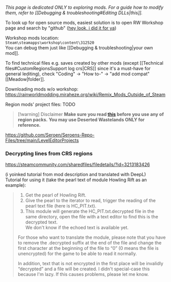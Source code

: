 *This page is dedicated ONLY to exploring mods. For a guide how to modify them, refer to [[Debugging & troubleshooting#Editing DLLs|this]].*

To look up for open source mods, easiest solution is to open RW Workshop page and search by "github" ([hey look, i did it for ya](https://steamcommunity.com/workshop/browse/?appid=312520&searchtext=github))

Workshop mods location:   
`Steam\steamapps\workshop\content\312520`  
You can debug them just like [[Debugging & troubleshooting|your own mod]]. 

To find technical files e.g. saves created by other mods (except [[Technical files#CustomRegionsSupport log crs|CRS]] since it's a must-have for general lediting), check "Coding" -> "How to-" -> "add mod compat" [[Meadow|folder]].

Downloading mods w/o workshop:   
https://rainworldmodding.miraheze.org/wiki/Remix_Mods_Outside_of_Steam

Region mods' project files: TODO
> [!warning] Disclaimer 
> **Make sure you read [this](https://github.com/Seroen/Seroens-Repo-Files/blob/main/Please%20read%20this%20if%20you%20are%20installing%20the%20region%20files.txt) before you use any of region packs.**
**You may use Deserted Wastelands ONLY for reference.**

https://github.com/Seroen/Seroens-Repo-Files/tree/main/LevelEditorProjects
### Decrypting lines from CRS regions  
https://steamcommunity.com/sharedfiles/filedetails/?id=3213183426

(i yoinked tutorial from mod description and translated with DeepL)  
Tutorial for using it (take the pearl text of module Howling Rift as an example):  
> 1. Get the pearl of Howling Rift.  
> 2. Give the pearl to the iterator to read, trigger the reading of the pearl text file (here is HC_PIT.txt).  
> 3. This module will generate the HC_PIT.txt.decrypted file in the same directory, open the file with a text editor to find this is the decrypted text.  
> We don't know if the echoed text is available yet.  
>   
> For those who want to translate the module, please note that you have to remove the .decrypted suffix at the end of the file and change the first character at the beginning of the file to “0” (0 means the file is unencrypted) for the game to be able to read it normally.  
>   
> In addition, text that is not encrypted in the first place will be invalidly “decrypted” and a file will be created. I didn't special-case this because I'm lazy. If this causes problems, please let me know.  
